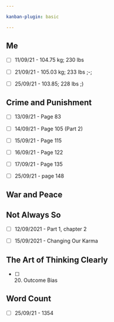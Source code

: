 ```yaml
---

kanban-plugin: basic

---
```


## Me

- [ ] 11/09/21 - 104.75 kg; 230 lbs
- [ ] 21/09/21 - 105.03 kg; 233 lbs ;-;
- [ ] 25/09/21 - 103.85; 228 lbs ;)


## Crime and Punishment

- [ ] 13/09/21 - Page 83
- [ ] 14/09/21 - Page 105 (Part 2)
- [ ] 15/09/21 - Page 115
- [ ] 16/09/21 - Page 122
- [ ] 17/09/21 - Page 135
- [ ] 25/09/21 - page 148


## War and Peace



## Not Always So

- [ ] 12/09/2021 - Part 1, chapter 2
- [ ] 15/09/2021 - Changing Our Karma


## The Art of Thinking Clearly

- [ ] 20. Outcome Bias


## Word Count

- [ ] 25/09/21 - 1354


